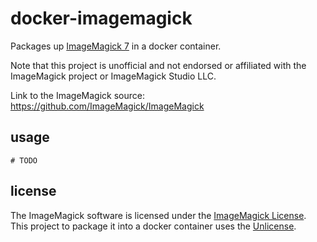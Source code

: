 # docker-imagemagick

Packages up [ImageMagick 7](https://imagemagick.org) in a docker container.

Note that this project is unofficial and not endorsed or affiliated with the
ImageMagick project or ImageMagick Studio LLC.

Link to the ImageMagick source: https://github.com/ImageMagick/ImageMagick

## usage

```shell
# TODO
```

## license

The ImageMagick software is licensed under the
[ImageMagick License](https://imagemagick.org/script/license.php). This
project to package it into a docker container uses the
[Unlicense](https://unlicense.org).
